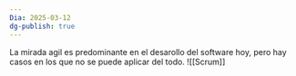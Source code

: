 ```yaml
---
Dia: 2025-03-12
dg-publish: true
---
```

La mirada agil es predominante en el desarollo del software hoy, pero hay casos en los que no se puede aplicar del todo.
![[Scrum]]